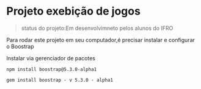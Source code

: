 # Projeto exebição de jogos

> status do projeto:Em desenvolvimneto  pelos alunos do IFRO

Para rodar este projeto em seu computador,é precisar instalar e configurar o Boostrap

Instalar via gerenciador de pacotes

```
npm install boostrap@5.3.0-alpha1
```

```
gem install boostrap - v 5.3.0 - alpha1
